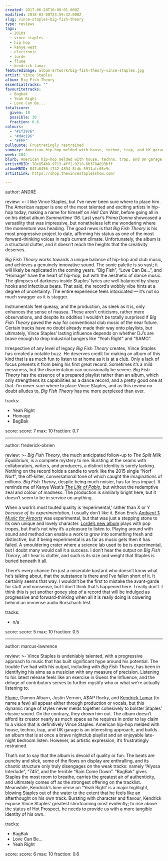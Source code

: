 ```yaml
---
created: 2017-06-28T16:00:01.000Z
modified: 2018-03-08T23:59:32.000Z
slug: vince-staples-big-fish-theory
type: reviews
tags:
  - 2010s
  - vince staples
  - hip hop
  - kanye west
  - electronic
  - lorde
  - flume
  - kendrick lamar
featuredimage: album-artwork/big-fish-theory-vince-staples.jpg
artist: Vince Staples
album: Big Fish Theory
essentialtracks: ""
favouritetracks:
  - Bagbak
  - Yeah Right
  - Love Can Be...
totalscore:
  given: 18
  possible: 30
  fraction: 0.6
colours:
  - "#1f3976"
  - "#d4c196"
  - "#FFF"
pullquote: Frustratingly restrained
summary: American hip-hop melded with house, techno, trap, and UK garage is an interesting approach, and builds an album that is at once a brave nightclub playlist and an enjoyable late-night bedroom listen. However, as artistic expression, it’s frustratingly restrained.
week: 104
blurb: American hip-hop melded with house, techno, trap, and UK garage is an interesting approach, but as an artistic expression it’s frustratingly restrained.
artistMBID: 78e854b8-9713-4ff2-9218-6b3784893bff
albumMBID: 847a8456-f742-4894-8fdb-5911afc65e9c
artistLink: https://shop.thevincestaplesshow.com/

---
```


author: ANDRÉ

review: >-
  I like Vince Staples, but I’ve never been sure where to place him. The American rapper is one of the most talented and exciting artists in hip-hop today, making a name for himself on *Hell Can Wait*, before going all in on his debut album *Summertime ’06*. Last year’s *Prima Donna* showcased a versatility that was impressive, but nonetheless left me wondering where the momentum was heading. The good news is that *Big Fish Theory* is his most progressive project to date, affirming his status as one of the most forward-thinking voices in rap’s current climate. Unfortunately, the album is a structural clutter, and it doesn’t reach the heights that the creativity deserves.

  *Big Fish Theory* works towards a unique balance of hip-hop and club music, and achieves a genuinely innovative sound. The sonic palette is so vast; it will likely be replicated in the coming years. “Big Fish”, “Love Can Be…”, and “Homage” have the heart of hip-hop, but with the aesthetic of dance music. The glimpses of darkness inside Staples’ lyrics are well balanced by sharp hooks and infectious beats. That said, the record’s wobbly vibe hints at a degree of uncertainty. The entire experience feels intoxicated — it’s not so much swagger as it is stagger.

  Instrumentals feel queasy, and the production, as sleek as it is, only enhances the sense of nausea. These aren’t criticisms, rather mere observations, and despite its oddities I wouldn’t be totally surprised if *Big Fish Theory* paved the way for conventional club music of the near future. Certain tracks have no doubt already made their way onto playlists, but ultimately, Vince Staples’ lasting influence depends on whether DJ’s are brave enough to drop industrial bangers like “Yeah Right” and “SAMO”.

  Irrespective of any level of legacy *Big Fish Theory* creates, Vince Staples has created a notable buzz. He deserves credit for making an album of this kind that is as much fun to listen to at home as it is at a club. Only a lack of focus prevents it from being his first great record. Sometimes it’s a mild messiness, but the disorientation can occasionally be severe. *Big Fish Theory* has the essence of a prepared playlist rather than an album, which only strengthens its capabilities as a dance record, and a pretty good one at that. I’m never sure where to place Vince Staples, and as this review no doubt alludes to, *Big Fish Theory* has me more perplexed than ever.

tracks:
  - Yeah Right
  - ­Homage
  - ­BagBak

score:
  score: 7
  max: 10
  fraction: 0.7

---
author: frederick-obrien

review: >-
  *Big Fish Theory*, the much anticipated follow-up to *The Spilt Milk Equilibrium*, is a complete mystery to me. Bursting at the seams with collaborators, writers, and producers, a distinct identity is sorely lacking. Nothing on the record holds a candle to work like the 2015 single “Norf Norf”, the off-kilter, conversational tone of which caught the imaginations of millions. *Big Fish Theory*, despite being much noisier, has far less impact. It reminds me of Kanye West’s [*The Life of Pablo*](/reviews/kanye-west-the-life-of-pablo/), but without the redemptive zeal and colour of madness. The production is similarly bright here, but it doesn’t seem to be in service on anything.

  When a work’s most touted quality is ‘experimental,’ rather than X or Y *because of its experimentation*, I usually don’t like it. Brian Eno’s [*Ambient 1: Music for Airports*](/reviews/brian-eno-ambient-1-music-for-airports/) was experimental, but that was just a stepping stone to its own unique and lovely character. [Lorde’s new album](/listening-parties/lorde-melodrama/) plays with pop tropes, but that’s not why it’s a pleasure to listen to. Playing around with sound and method can enable a work to grow into something fresh and distinctive, but if being experimental is as far as music gets then it has failed. A smouldering crater where a science lab used to be is experimental, but I doubt many would call it a success. I don’t hear the output on *Big Fish Theory*, all I hear is clutter, and such is its size and weight that Staples is buried beneath it all.

  There’s every chance I’m just a miserable bastard who doesn’t know what he’s talking about, that the substance is there and I’ve fallen short of it. It certainly seems that way. I wouldn’t be the first to mistake the avant-garde for stuff and nonsense, but I don’t think that’s happened here. I really don’t. I think this is yet another gooey slop of a record that will be indulged as progressive and forward-thinking when all it is really doing is cowering behind an immense audio Rorschach test.

tracks:
  - n/a

score:
  score: 5
  max: 10
  fraction: 0.5

---
author: marcus-lawrence

review: >-
  Vince Staples is undeniably talented, with a progressive approach to music that has built significant hype around his potential. The trouble I’ve had with his output, including with *Big Fish Theory*, has been in identifying his aims as a musician with any measure of precision. Listening to his latest release feels like an exercise in Guess the Influence, and the deluge of contributors serves to further mystify who or what we’re actually listening to.

  [Flume](/articles/flume-covers-considerable-ground-with-skin/), Damon Albarn, Justin Vernon, A$AP Rocky, and [Kendrick Lamar](/reviews/kendrick-lamar-to-pimp-a-butterfly/) (to name a few) all appear either through production or vocals, but this dynamic range of styles never melds together cohesively to bolster Staples’ elusive sound. On the contrary, they drown him out. The album doesn’t afford its creator nearly as much space as he requires in order to lay claim to a vision that is definitively Vince Staples. American hip-hop melded with house, techno, trap, and UK garage is an interesting approach, and builds an album that is at once a brave nightclub playlist and an enjoyable late-night bedroom listen. However, as artistic expression, it’s frustratingly restrained.

  That’s not to say that the album is devoid of quality or fun. The beats are punchy and slick, some of the flows on display are enthralling, and its chaotic structure only truly disengages on the weak tracks: namely “Alyssa Interlude”, “745”, and the terrible “Rain Come Down”. “BagBak” gives Staples the most room to breathe, carries the greatest air of authenticity, and ultimately comes off as the strongest offering on the tracklist. Meanwhile, Kendrick’s lone verse on “Yeah Right’ is a major highlight, blowing Staples out of the water to the extent that he feels like an afterthought on his own track. Bursting with character and flavour, Kendrick expose Vince Staples’ greatest shortcoming most evidently; to rise above the status of Hot Prospect, he needs to provide us with a more tangible identity of his own.

tracks:
  - BagBak
  - ­Love Can Be…
  - ­Yeah Right

score:
  score: 6
  max: 10
  fraction: 0.6
